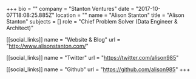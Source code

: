 +++
bio = ""
company = "Stanton Ventures"
date = "2017-10-07T18:08:25.885Z"
location = ""
name = "Alison Stanton"
title = "Alison Stanton"
subjects = []
role = "Chief Problem Solver (Data Engineer & Architect)"

[[social_links]]
  name = "Website & Blog"
  url = "http://www.alisonstanton.com/"

[[social_links]]
  name = "Twitter"
  url = "https://twitter.com/alison985"

[[social_links]]
  name = "Github"
  url = "https://github.com/alison985"
+++
